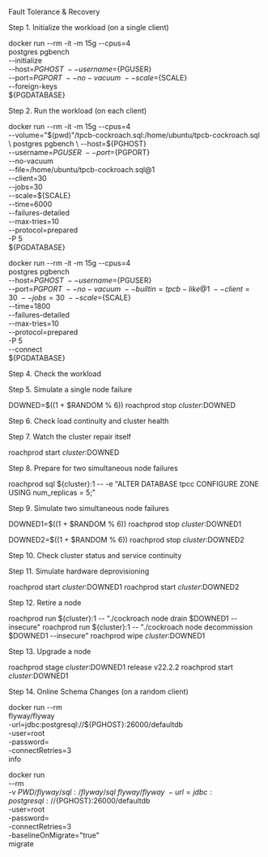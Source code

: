 Fault Tolerance & Recovery

Step 1. Initialize the workload (on a single client)

docker run --rm -it -m 15g  --cpus=4 \
 postgres pgbench \
    --initialize \
    --host=${PGHOST} \
    --username=${PGUSER} \
    --port=${PGPORT} \
    --no-vacuum \
    --scale=${SCALE} \
    --foreign-keys \
    ${PGDATABASE}

Step 2. Run the workload (on each client)

docker run --rm -it -m 15g --cpus=4 \
    --volume="$(pwd)"/tpcb-cockroach.sql:/home/ubuntu/tpcb-cockroach.sql \
    postgres pgbench \
    --host=${PGHOST} \
    --username=${PGUSER} \
    --port=${PGPORT} \
    --no-vacuum \
    --file=/home/ubuntu/tpcb-cockroach.sql@1 \
    --client=30 \
    --jobs=30 \
    --scale=${SCALE} \
    --time=6000 \
    --failures-detailed \
    --max-tries=10 \
    --protocol=prepared \
    -P 5 \
    ${PGDATABASE}

docker run --rm -it -m 15g --cpus=4 \
    postgres pgbench \
        --host=${PGHOST} \
        --username=${PGUSER} \
        --port=${PGPORT} \
        --no-vacuum \
        --builtin=tpcb-like@1 \
        --client=30 \
        --jobs=30 \
        --scale=${SCALE} \
        --time=1800 \
        --failures-detailed \
        --max-tries=10 \
        --protocol=prepared \
        -P 5 \
        --connect \
        ${PGDATABASE}

Step 4. Check the workload

Step 5. Simulate a single node failure

DOWNED=$((1 + $RANDOM % 6))
roachprod stop ${cluster}:$DOWNED

Step 6. Check load continuity and cluster health

Step 7. Watch the cluster repair itself

roachprod start ${cluster}:$DOWNED

Step 8. Prepare for two simultaneous node failures

roachprod sql ${cluster}:1 -- -e "ALTER DATABASE tpcc CONFIGURE ZONE USING num_replicas = 5;"

Step 9. Simulate two simultaneous node failures

DOWNED1=$((1 + $RANDOM % 6))
roachprod stop ${cluster}:$DOWNED1

DOWNED2=$((1 + $RANDOM % 6))
roachprod stop ${cluster}:$DOWNED2

Step 10. Check cluster status and service continuity

Step 11. Simulate hardware deprovisioning

roachprod start ${cluster}:$DOWNED1
roachprod start ${cluster}:$DOWNED2

Step 12. Retire a node

roachprod run ${cluster}:1 -- "./cockroach node drain $DOWNED1 --insecure"
roachprod run ${cluster}:1 -- "./cockroach node decommission $DOWNED1 --insecure"
roachprod wipe ${cluster}:$DOWNED1

Step 13. Upgrade a node

roachprod stage ${cluster}:$DOWNED1 release v22.2.2
roachprod start ${cluster}:$DOWNED1

Step 14. Online Schema Changes (on a random client)

docker run --rm \
    flyway/flyway \
    -url=jdbc:postgresql://${PGHOST}:26000/defaultdb \
    -user=root \
    -password= \
    -connectRetries=3 \
    info

docker run \
    --rm \
    -v $PWD/flyway/sql:/flyway/sql \
    flyway/flyway \
    -url=jdbc:postgresql://${PGHOST}:26000/defaultdb \
    -user=root \
    -password= \
    -connectRetries=3 \
    -baselineOnMigrate="true" \
    migrate
